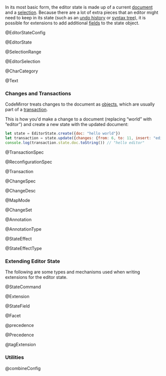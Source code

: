 In its most basic form, the editor state is made up of a current <a
href="#state.EditorState.doc">document</a> and a <a
href="#state.EditorState.selection">selection</a>. Because there are a
lot of extra pieces that an editor might need to keep in its state
(such as an [undo history](#history) or [syntax
tree](#language.syntaxTree)), it is possible for extensions to add
additional [fields](#state.StateField) to the state object.

@EditorStateConfig

@EditorState

@SelectionRange

@EditorSelection

@CharCategory

@Text

### Changes and Transactions

CodeMirror treats changes to the document as
[objects](#state.ChangeSet), which are usually part of a
[transaction](#state.Transaction).

This is how you'd make a change to a document (replacing “world” with
“editor”) and create a new state with the updated document:

```javascript
let state = EditorState.create({doc: "hello world"})
let transaction = state.update({changes: {from: 6, to: 11, insert: "editor"}})
console.log(transaction.state.doc.toString()) // "hello editor"
```

@TransactionSpec

@ReconfigurationSpec

@Transaction

@ChangeSpec

@ChangeDesc

@MapMode

@ChangeSet

@Annotation

@AnnotationType

@StateEffect

@StateEffectType

### Extending Editor State

The following are some types and mechanisms used when writing
extensions for the editor state.

@StateCommand

@Extension

@StateField

@Facet

@precedence

@Precedence

@tagExtension

### Utilities

@combineConfig
